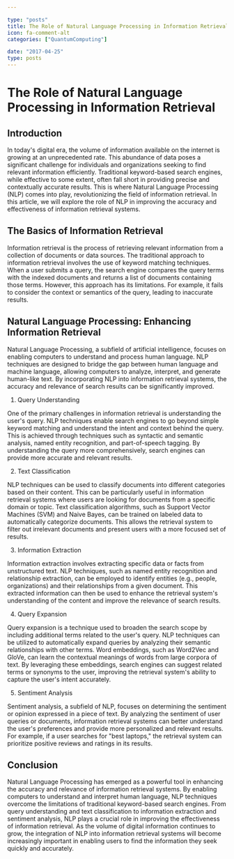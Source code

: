 ```yaml
---

type: "posts"
title: The Role of Natural Language Processing in Information Retrieval
icon: fa-comment-alt
categories: ["QuantumComputing"]

date: "2017-04-25"
type: posts
---
```





# The Role of Natural Language Processing in Information Retrieval

## Introduction

In today's digital era, the volume of information available on the internet is growing at an unprecedented rate. This abundance of data poses a significant challenge for individuals and organizations seeking to find relevant information efficiently. Traditional keyword-based search engines, while effective to some extent, often fall short in providing precise and contextually accurate results. This is where Natural Language Processing (NLP) comes into play, revolutionizing the field of information retrieval. In this article, we will explore the role of NLP in improving the accuracy and effectiveness of information retrieval systems.

## The Basics of Information Retrieval

Information retrieval is the process of retrieving relevant information from a collection of documents or data sources. The traditional approach to information retrieval involves the use of keyword matching techniques. When a user submits a query, the search engine compares the query terms with the indexed documents and returns a list of documents containing those terms. However, this approach has its limitations. For example, it fails to consider the context or semantics of the query, leading to inaccurate results.

## Natural Language Processing: Enhancing Information Retrieval

Natural Language Processing, a subfield of artificial intelligence, focuses on enabling computers to understand and process human language. NLP techniques are designed to bridge the gap between human language and machine language, allowing computers to analyze, interpret, and generate human-like text. By incorporating NLP into information retrieval systems, the accuracy and relevance of search results can be significantly improved.

1. Query Understanding

One of the primary challenges in information retrieval is understanding the user's query. NLP techniques enable search engines to go beyond simple keyword matching and understand the intent and context behind the query. This is achieved through techniques such as syntactic and semantic analysis, named entity recognition, and part-of-speech tagging. By understanding the query more comprehensively, search engines can provide more accurate and relevant results.

2. Text Classification

NLP techniques can be used to classify documents into different categories based on their content. This can be particularly useful in information retrieval systems where users are looking for documents from a specific domain or topic. Text classification algorithms, such as Support Vector Machines (SVM) and Naive Bayes, can be trained on labeled data to automatically categorize documents. This allows the retrieval system to filter out irrelevant documents and present users with a more focused set of results.

3. Information Extraction

Information extraction involves extracting specific data or facts from unstructured text. NLP techniques, such as named entity recognition and relationship extraction, can be employed to identify entities (e.g., people, organizations) and their relationships from a given document. This extracted information can then be used to enhance the retrieval system's understanding of the content and improve the relevance of search results.

4. Query Expansion

Query expansion is a technique used to broaden the search scope by including additional terms related to the user's query. NLP techniques can be utilized to automatically expand queries by analyzing their semantic relationships with other terms. Word embeddings, such as Word2Vec and GloVe, can learn the contextual meanings of words from large corpora of text. By leveraging these embeddings, search engines can suggest related terms or synonyms to the user, improving the retrieval system's ability to capture the user's intent accurately.

5. Sentiment Analysis

Sentiment analysis, a subfield of NLP, focuses on determining the sentiment or opinion expressed in a piece of text. By analyzing the sentiment of user queries or documents, information retrieval systems can better understand the user's preferences and provide more personalized and relevant results. For example, if a user searches for "best laptops," the retrieval system can prioritize positive reviews and ratings in its results.

## Conclusion

Natural Language Processing has emerged as a powerful tool in enhancing the accuracy and relevance of information retrieval systems. By enabling computers to understand and interpret human language, NLP techniques overcome the limitations of traditional keyword-based search engines. From query understanding and text classification to information extraction and sentiment analysis, NLP plays a crucial role in improving the effectiveness of information retrieval. As the volume of digital information continues to grow, the integration of NLP into information retrieval systems will become increasingly important in enabling users to find the information they seek quickly and accurately.